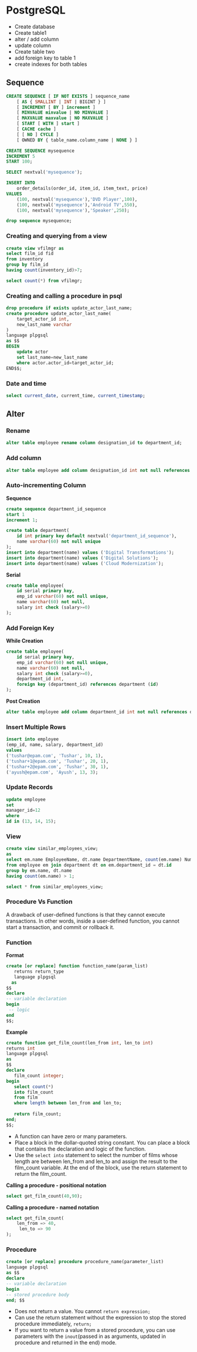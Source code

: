 # PostgreSQL

- Create database
- Create table1
- alter / add column
- update column
- Create table two
- add foreign key to table 1
- create indexes for both tables


## Sequence
```sql
CREATE SEQUENCE [ IF NOT EXISTS ] sequence_name
    [ AS { SMALLINT | INT | BIGINT } ]
    [ INCREMENT [ BY ] increment ]
    [ MINVALUE minvalue | NO MINVALUE ] 
    [ MAXVALUE maxvalue | NO MAXVALUE ]
    [ START [ WITH ] start ] 
    [ CACHE cache ] 
    [ [ NO ] CYCLE ]
    [ OWNED BY { table_name.column_name | NONE } ]

CREATE SEQUENCE mysequence
INCREMENT 5
START 100;

SELECT nextval('mysequence');

INSERT INTO 
    order_details(order_id, item_id, item_text, price)
VALUES
    (100, nextval('mysequence'),'DVD Player',100),
    (100, nextval('mysequence'),'Android TV',550),
    (100, nextval('mysequence'),'Speaker',250);

drop sequence mysequence;
```

### Creating and querying from a view
```sql
create view vfilmgr as
select film_id fid
from inventory
group by film_id
having count(inventory_id)>7;

select count(*) from vfilmgr;
```

### Creating and calling a procedure in psql
```sql
drop procedure if exists update_actor_last_name;
create procedure update_actor_last_name(
	target_actor_id int,
	new_last_name varchar
)
language plpgsql
as $$
BEGIN
	update actor
	set last_name=new_last_name
	where actor.actor_id=target_actor_id;
END$$;
```

### Date and time
```sql
select current_date, current_time, current_timestamp;
```

## Alter
### Rename
```sql
alter table employee rename column designation_id to department_id;
```

### Add column
```sql
alter table employee add column designation_id int not null references department(id);
```

### Auto-incrementing Column
**Sequence**

```sql
create sequence department_id_sequence
start 1
increment 1;

create table department(
    id int primary key default nextval('department_id_sequence'),
    name varchar(60) not null unique
);
insert into department(name) values ('Digital Transformations');
insert into department(name) values ('Digital Solutions');
insert into department(name) values ('Cloud Modernization');
```

**Serial**
```sql
create table employee(
	id serial primary key,
	emp_id varchar(60) not null unique,
	name varchar(60) not null,
	salary int check (salary>=0)
);
```

### Add Foreign Key
**While Creation**
```sql
create table employee(
	id serial primary key,
	emp_id varchar(60) not null unique,
	name varchar(60) not null,
	salary int check (salary>=0),
    department_id int,
    foreign key (department_id) references department (id)
);
```

**Post Creation**
```sql
alter table employee add column department_id int not null references department(id);
```

### Insert Multiple Rows
```sql
insert into employee
(emp_id, name, salary, department_id)
values
('tushar@epam.com', 'Tushar', 10, 1),
('tushar+1@epam.com', 'Tushar', 20, 1),
('tushar+2@epam.com', 'Tushar', 30, 1),
('ayush@epam.com', 'Ayush', 13, 3);
```

### Update Records
```sql
update employee
set 
manager_id=12
where
id in (13, 14, 15);
```

### View
```sql
create view similar_employees_view;
as
select em.name EmployeeName, dt.name DepartmentName, count(em.name) NumberOfEmployees
from employee em join department dt on em.department_id = dt.id
group by em.name, dt.name
having count(em.name) > 1;

select * from similar_employees_view;
```

### Procedure Vs Function
A drawback of user-defined functions is that they cannot execute transactions. In other words, inside a user-defined function, you cannot start a transaction, and commit or rollback it.

### Function
**Format**
```sql
create [or replace] function function_name(param_list)
   returns return_type 
   language plpgsql
  as
$$
declare 
-- variable declaration
begin
 -- logic
end
$$;
```

**Example**
```sql
create function get_film_count(len_from int, len_to int)
returns int
language plpgsql
as
$$
declare
   film_count integer;
begin
   select count(*) 
   into film_count
   from film
   where length between len_from and len_to;
   
   return film_count;
end;
$$;
```
- A function can have zero or many parameters.
- Place a block in the dollar-quoted string constant. You can place a block that contains the declaration and logic of the function.
- Use the `select into` statement to select the number of films whose length are between len_from and len_to and assign the result to the film_count variable. At the end of the block, use the return statement to return the film_count.

**Calling a procedure - positional notation**
```sql
select get_film_count(40,90);
```

**Calling a procedure - named notation**
```sql
select get_film_count(
    len_from => 40, 
     len_to => 90
);
```

### Procedure
```sql
create [or replace] procedure procedure_name(parameter_list)
language plpgsql
as $$
declare
-- variable declaration
begin
-- stored procedure body
end; $$
```

- Does not return a value. You cannot `return expression;`
- Can use the return statement without the expression to stop the stored procedure immediately, `return;`
- If you want to return a value from a stored procedure, you can use parameters with the `inout`(passed in as arguments, updated in procedure and returned in the end) mode.